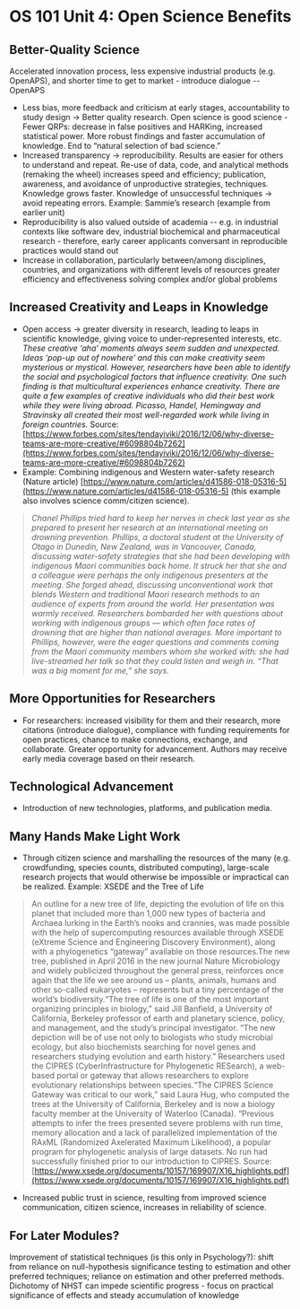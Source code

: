 ﻿# OS 101 Unit 4: Open Science Benefits

## Better-Quality Science
   Accelerated innovation process, less expensive industrial products (e.g. OpenAPS), and shorter time to get to market - introduce dialogue -- OpenAPS
 - Less bias, more feedback and criticism at early stages, accountability to study design → Better quality research. Open science is good science - Fewer QRPs: decrease in false positives and HARKing, increased statistical power. More robust findings and faster accumulation of knowledge. End to “natural selection of bad science.”
-   Increased transparency → reproducibility. Results are easier for others to understand and repeat. Re-use of data, code, and analytical methods (remaking the wheel) increases speed and efficiency; publication, awareness, and avoidance of unproductive strategies, techniques. Knowledge grows faster. Knowledge of unsuccessful techniques → avoid repeating errors. Example: Sammie’s research (example from earlier unit)
-   Reproducibility is also valued outside of academia -- e.g. in industrial contexts like software dev, industrial biochemical and pharmaceutical research - therefore, early career applicants conversant in reproducible practices would stand out
-   Increase in collaboration, particularly between/among disciplines, countries, and organizations with different levels of resources greater efficiency and effectiveness solving complex and/or global problems

## Increased  Creativity and Leaps in Knowledge
 -   Open access → greater diversity in research, leading to leaps in scientific knowledge, giving voice to under-represented interests, etc.
*These creative ‘aha’ moments always seem sudden and unexpected. Ideas ‘pop-up out of nowhere’ and this can make creativity seem mysterious or mystical. However, researchers have been able to identify the social and psychological factors that influence creativity. One such finding is that multicultural experiences enhance creativity. There are quite a few examples of creative individuals who did their best work while they were living abroad. Picasso, Handel, Hemingway and Stravinsky all created their most well-regarded work while living in foreign countries.*
Source: [https://www.forbes.com/sites/tendayiviki/2016/12/06/why-diverse-teams-are-more-creative/#6098804b7262](https://www.forbes.com/sites/tendayiviki/2016/12/06/why-diverse-teams-are-more-creative/#6098804b7262)
 - Example: Combining indigenous and Western water-safety research (Nature article)
[https://www.nature.com/articles/d41586-018-05316-5](https://www.nature.com/articles/d41586-018-05316-5) (this example also involves science comm/citizen science).

> *Chanel Phillips tried hard to keep her nerves in check last year as she prepared to present her research at an international meeting on drowning prevention. Phillips, a doctoral student at the University of Otago in Dunedin, New Zealand, was in Vancouver, Canada, discussing water-safety strategies that she had been developing with indigenous Maori communities back home. It struck her that she and a colleague were perhaps the only indigenous presenters at the meeting.  She forged ahead, discussing unconventional work that blends Western and traditional Maori research methods to an audience of experts from around the world. Her presentation was warmly received. Researchers bombarded her with questions about working with indigenous groups — which often face rates of drowning that are higher than national averages. More important to Phillips, however, were the eager questions and comments coming from the Maori community members whom she worked with: she had live-streamed her talk so that they could listen and weigh in. “That was a big moment for me,” she says.*

## More Opportunities for Researchers
 -   For researchers: increased visibility for them and their research, more citations (introduce dialogue), compliance with funding requirements for open practices, chance to make connections, exchange, and collaborate. Greater opportunity for advancement. Authors may receive early media coverage based on their research.
    
## Technological Advancement
 -   Introduction of new technologies, platforms, and publication media.


## Many Hands Make Light Work
 -   Through citizen science and marshalling the resources of the many (e.g. crowdfunding, species counts, distributed computing), large-scale research projects that would otherwise be impossible or impractical can be realized.
Example: XSEDE and the Tree of Life
> An outline for a new tree of life, depicting the evolution of life on this planet that included more than 1,000 new types of bacteria and Archaea lurking in the Earth’s nooks and crannies, was made possible with the help of supercomputing resources available through XSEDE (eXtreme Science and Engineering Discovery Environment), along with a  phylogenetics “gateway” available on those resources.The new tree, published in April 2016 in the new journal Nature Microbiology and widely publicized throughout the general press, reinforces once again that the life we see around us – plants, animals, humans and other so-called eukaryotes – represents but a tiny percentage of the world’s biodiversity.“The tree of life is one of the most important organizing principles in biology,” said Jill Banfield, a University of
California, Berkeley professor of earth and planetary science, policy, and management, and the study’s principal investigator. “The new depiction will be of use not only to biologists who study microbial ecology, but also biochemists searching for novel genes and researchers studying evolution and earth history.” Researchers used the CIPRES (CyberInfrastructure for Phylogenetic RESearch), a web-based portal or gateway that allows researchers to explore evolutionary relationships between species.“The CIPRES Science Gateway was critical to our work,” said Laura Hug, who computed the trees at the University of California, Berkeley and is now a biology faculty member at the University of Waterloo (Canada). “Previous attempts to infer the trees presented severe problems with run time, memory allocation and a lack of parallelized implementation of the RAxML (Randomized Axelerated Maximum Likelihood), a popular program for phylogenetic analysis of large datasets. No run had successfully finished prior to our introduction to CIPRES.
Source: [https://www.xsede.org/documents/10157/169907/X16_highlights.pdf](https://www.xsede.org/documents/10157/169907/X16_highlights.pdf)
-   Increased public trust in science, resulting from improved science communication, citizen science, increases in reliability of science.
    
## For Later Modules?
   Improvement of statistical techniques (is this only in Psychology?): shift from reliance on null-hypothesis significance testing to estimation and other preferred techniques; reliance on estimation and other preferred methods. Dichotomy of NHST can impede scientific progress - focus on practical significance of effects and steady accumulation of knowledge

